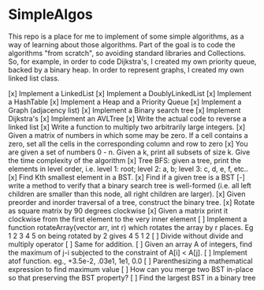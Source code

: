 SimpleAlgos
===========

This repo is a place for me to implement of some simple algorithms, as a way of learning about those algorithms.  Part of the goal is to code the algorithms "from scratch", so avoiding standard libraries and Collections.  So, for example, in order to code Dijkstra's, I created my own priority queue, backed by a binary heap.  In order to represent graphs, I created my own linked list class.  

[x] Implement a LinkedList
[x] Implement a DoublyLinkedList
[x] Implement a HashTable
[x] Implement a Heap and a Priority Queue
[x] Implement a Graph (adjacency list)
[x] Implement a Binary search tree
[x] Implement Dijkstra's
[x] Implement an AVLTree
[x] Write the actual code to reverse a linked list
[x] Write a function to multiply two arbitrarily large integers. 
[x] Given a matrix of numbers in which some may be zero. If a cell contains a zero, set all the cells in the corresponding column and row to zero
[x] You are given a set of numbers 0 - n. Given a k, print all subsets of size k. Give the time complexity of the algorithm
[x] Tree BFS: given a tree, print the elements in level order, i.e. level 1: root; level 2: a, b; level 3: c, d, e, f, etc.. 
[x] Find Kth smallest element in a BST.
[x] Find if a given tree is a BST
[-] write a method to verify that a binary search tree is well-formed (i.e. all left children are smaller than this node, all right children are larger).
[x] Given preorder and inorder traversal of a tree, construct the binary tree.
[x] Rotate as square matrix by 90 degrees clockwise
[x] Given a matrix print it clockwise from the first element to the very inner element
[ ] Implement a function rotateArray(vector<int> arr, int r) which rotates the array by r places. Eg 1 2 3 4 5 on being rotated by 2 gives 4 5 1 2
[ ] Divide without divide and multiply operator
[ ] Same for addition.
[ ] Given an array A of integers, find the maximum of j-i subjected to the constraint of A[i] < A[j].
[ ] Implement atof function. eg., +3.5e-2, .03e1, 1e1, 0.0
[ ] Parenthesizing a mathematical expression to find maximum value
[ ] How can you merge two BST in-place so that preserving the BST property?
[ ] Find the largest BST in a binary tree

